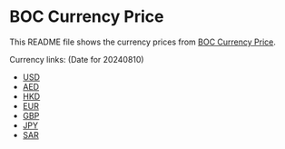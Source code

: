 # BOC Currency Price

This README file shows the currency prices from [BOC Currency Price](https://www.boc.cn/sourcedb/whpj/).

Currency links: (Date for 20240810)

- [USD](https://bocurrencyprice.techina.science/BOC_CURRENCY_PRICE/USD/20240810.json)
- [AED](https://bocurrencyprice.techina.science/BOC_CURRENCY_PRICE/AED/20240810.json)
- [HKD](https://bocurrencyprice.techina.science/BOC_CURRENCY_PRICE/HKD/20240810.json)
- [EUR](https://bocurrencyprice.techina.science/BOC_CURRENCY_PRICE/EUR/20240810.json)
- [GBP](https://bocurrencyprice.techina.science/BOC_CURRENCY_PRICE/GBP/20240810.json)
- [JPY](https://bocurrencyprice.techina.science/BOC_CURRENCY_PRICE/JPY/20240810.json)
- [SAR](https://bocurrencyprice.techina.science/BOC_CURRENCY_PRICE/SAR/20240810.json)
